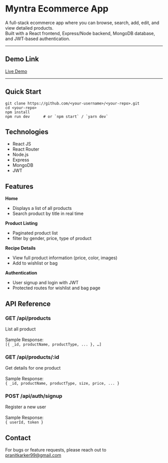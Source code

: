# Myntra Ecommerce App

A full-stack ecommerce app where you can browse, search, add, edit, and view detailed products.  
Built with a React frontend, Express/Node backend, MongoDB database, and JWT-based authentication.

---

## Demo Link

[Live Demo]([https://my-recipe-organizer.com](https://myntra-puce-ten.vercel.app/login))  

---

## Quick Start

```
git clone https://github.com/<your-username>/<your-repo>.git
cd <your-repo>
npm install
npm run dev      # or `npm start` / `yarn dev`
```

## Technologies
- React JS
- React Router
- Node.js
- Express
- MongoDB
- JWT


## Features
**Home**
- Displays a list of all products
- Search product by title in real time

**Product Listing**
- Paginated product list
- filter by gender, price, type of product

**Recipe Details**
- View full product information (price, color, images)
- Add to wishlist or bag

**Authentication**
- User signup and login with JWT
- Protected routes for wishlist and bag page

## API Reference

### **GET	/api/products**<br>	 
List all product<br>	 
Sample Response:<br>
```[{ _id, productName, productType, ... }, …]```

### **GET	/api/products/:id**<br>	 	
Get details for one product<br>		
Sample Response:<br>
```{ _id, productName, productType, size, price, ... }```

### **POST	/api/auth/signup**<br>  	
Register a new user<br> 	 
Sample Response:<br> 
```{ userId, token }```

## Contact
For bugs or feature requests, please reach out to pranitkarker99@gmail.com

